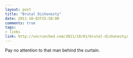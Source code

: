 ```yaml
---
layout: post
title: "Brutal Dishonesty"
date: 2011-10-02T15:58:00
comments: true
tags:
- links
link: http://uncrunched.com/2011/10/01/brutal-dishonesty/
---
```

Pay no attention to that man behind the curtain.
